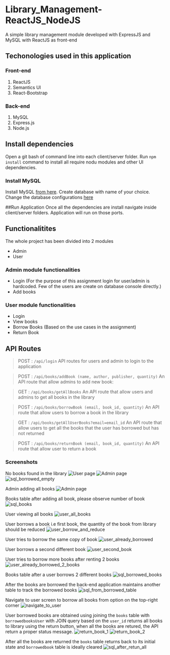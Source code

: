 # Library_Management-ReactJS_NodeJS
A simple library management module developed with ExpressJS and MySQL with ReactJS as front-end

## Techonologies used in this application

### Front-end

1. ReactJS
2. Semantics UI
3. React-Bootstrap

### Back-end

1. MySQL
2. Express.js
3. Node.js

## Install dependencies
Open a git bash of command line into each client/server folder. Run ```npm install``` command to install all require nodu modules and other UI dependencies.

### Install MySQL
Install MySQL [from here]( https://dev.mysql.com/downloads/mysql/). Create database with name of your choice. Change the database configurations [here](/server/src/db/index.js)

##Run Application
Once all the dependencies are install navigate inside client/server folders. Application will run on those ports.

## Functionalitites
The whole project has been divided into 2 modules

* Admin
* User

### Admin module functionalities
* Login (For the purpose of this assignment login for user/admin is hardcoded. Few of the users are create on database console directly.)
* Add books 

### User module functionalities
* Login
* View books
* Borrow Books (Based on the use cases in the assignment)
* Return Book 

## API Routes
> POST : ```/api/login```
API routes for users and admin to login to the application

> POST : ```/api/books/addBook (name, author, publisher, quantity)```
An API route that allow admins to add new book:

> GET : ```/api/books/getAllBooks```
An API route that allow users and admins to get all books in the library

> POST : ```/api/books/borrowBook (email, book_id, quantity)```
An API route that allow users to borrow a book in the library

> GET : ```/api/books/getAllUserBooks?email=email_id```
An API route that allow users to get all the books that the user has borrowed but has not returned

> POST : ```/api/books/returnBook (email, book_id, quantity)```
An API route that allow user to return a book

### Screenshots

No books found in the library
![User page](https://user-images.githubusercontent.com/10976047/87732295-df30e200-c7cc-11ea-96fc-5253e3b20c44.png)
![Admin page](https://user-images.githubusercontent.com/10976047/87732297-e0620f00-c7cc-11ea-9d2e-1a457ad0f9bb.png)
![sql_borrowed_empty](https://user-images.githubusercontent.com/10976047/87732716-0fc54b80-c7ce-11ea-8ad0-2b0d39b5c959.PNG)

Admin adding all books
![Admin page](https://user-images.githubusercontent.com/10976047/87731989-0aff9800-c7cc-11ea-9c02-e9994db55bd5.png)

Books table after adding all book, please observe number of book
![sql_books](https://user-images.githubusercontent.com/10976047/87732392-1ef7c980-c7cd-11ea-9d32-22d701e3636b.PNG)

User viewing all books
![user_all_books](https://user-images.githubusercontent.com/10976047/87732446-4b134a80-c7cd-11ea-888d-d8e48aaa81dc.png)

User borrows a book i.e first book, the quantity of the book from library should be reduced
![user_borrow_and_reduce](https://user-images.githubusercontent.com/10976047/87732498-7433db00-c7cd-11ea-94d4-64ee8190cf4d.png)

User tries to borrow the same copy of book
![user_already_borrowed](https://user-images.githubusercontent.com/10976047/87732590-b5c48600-c7cd-11ea-95f6-b74357f7e178.png)

User borrows a second different book
![user_second_book](https://user-images.githubusercontent.com/10976047/87732615-c7a62900-c7cd-11ea-9ad1-d1b436ce5929.png)

User tries to borrow more books after renting 2 books
![user_already_borrowed_2_books](https://user-images.githubusercontent.com/10976047/87732642-dc82bc80-c7cd-11ea-94e8-4e49ff171edf.png)

Books table after a user borrows 2 different books
![sql_borrowed_books](https://user-images.githubusercontent.com/10976047/87732724-1358d280-c7ce-11ea-8f85-714898178b6c.PNG)

After the books are borrowed the back-end application maintains another table to track the borrowed books
![sql_from_borrowed_table](https://user-images.githubusercontent.com/10976047/87732992-b27dca00-c7ce-11ea-96fb-5c1a1264bee9.PNG)

Navigate to user screen to borrow all books from option on the top-right corner
![navigate_to_user](https://user-images.githubusercontent.com/10976047/87732875-59ae3180-c7ce-11ea-8a09-128eb4add9ae.png)

User borrowed books are obtained using joining the ```books``` table with ```borrowedbooksUser``` with JOIN query based on the ```user_id``` returns all books to library using the return button, when all the books are retured, the API return a proper status message.
![return_book_1](https://user-images.githubusercontent.com/10976047/87732920-79455a00-c7ce-11ea-97e4-1efb136e3a4f.png)
![return_book_2](https://user-images.githubusercontent.com/10976047/87732921-79ddf080-c7ce-11ea-9ab1-e03618293022.png)

After all the books are returned the ```books``` table returns back to its initial state and ```borrowedbook``` table is ideally cleared
![sql_after_retun_all](https://user-images.githubusercontent.com/10976047/87733142-2fa93f00-c7cf-11ea-89ec-5d43b0f4e4dd.PNG)


